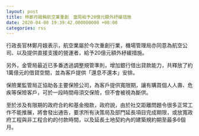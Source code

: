 ```yaml
---
layout: post
title: 林鄭月娥稱航空業重創　當局給予20億元額外紓緩措施
date: 2020-04-08 19:39:42.000000000 +08:00
categories: rss
---
```


行政長官林鄭月娥表示，航空業屬於今次重創行業，機場管理局亦同意為航空公司、以及提供直接支援的營運者，給予20億元額外紓緩措施。

另外，金管局最近已多番透過調整規管準則，增加銀行借出貸款能力，共釋放了約1萬億元的借貸空間，並為客戶提供「還息不還本」安排。

保險業監管局正協助各主要保險公司，為客戶提供寬限期，讓有購買個人人壽、危疾等保險客戶，可於一段時間毋須交保險，但不會被視為斷供。

至於涉及有限期的政府合約和基金撥款，政府說，由於社交距離問題令很多正常工作不能推展，將會發出通告，要求所有決策局及部門延長項目完成期限，或放寬政府工程與非工程合約的付款時間，以及延長土地契約內的建築規約期至最多6個月。

